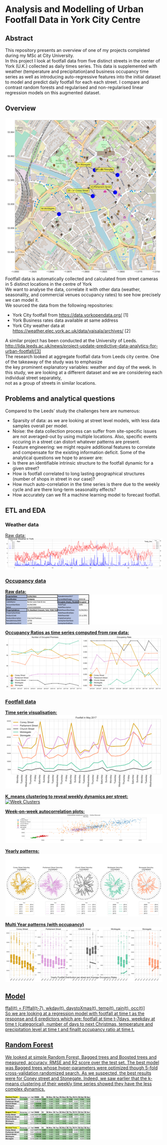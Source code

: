 # Analysis and Modelling of Urban Footfall Data in York City Centre

## Abstract
This repository presents an overview of one of my projects completed during my MSc at City University.<br>
In this project I look at footfall data from five distinct streets in the center of York (U.K.) collected as daily times series. This data is supplemented with weather (temperature and precipitation)and business occupancy time series as well as   introducing auto-regressive features into the initial dataset to model and predict daily footfall for each each street. I compare and contrast random forests and regularised and non-regularised linear regression models on this augmented dataset.<br>


## Overview
![Camera Locations](https://raw.githubusercontent.com/AttitudeAdjuster/Analysis-and-Modelling-of-Urban-Footfall-Data-in-York-City-Centre/master/img/CamerasLoc.png)
Footfall data is automatically collected and calculated from street cameras in 5 distinct locations in the centre of York<br>
We want to analyse the data, correlate it with other data (weather, seasonality, and commercial venues occupancy rates) to see how precisely we can model it. <br>
We sourced the data from the following repositories:
* York City footfall from https://data.yorkopendata.org/ [1]
* York Business rates data available at same address
* York City weather data 
at https://weather.elec.york.ac.uk/data/vaisala/archives/ [2]

A similar project has been conducted at the University of Leeds.<br>
http://lida.leeds.ac.uk/news/project-update-predictive-data-analytics-for-urban-footfall/[3]<br>
The research looked at aggregate footfall data from Leeds city centre. One of the takeaway of the study was to emphasize <br>the key prominent explanatory variables: weather and day of the week. 
In this study, we are looking at a different dataset and we are considering each individual street separately, <br>not as a group of streets in similar locations.

## Problems and analytical questions
Compared to the Leeds’ study the challenges here are numerous:
* Sparsity of data: as we are looking at street level models, with less data samples overall per model.
* Noise: the data collection process can suffer from site-specific issues are not averaged-out by using multiple locations. Also, specific events occuring in a street can distort whatever patterns are present.
* Feature engineering: we might require additional features to correlate and compensate for the existing information deficit.
Some of the analytical questions we hope to answer are:
* Is there an identifiable intrinsic structure to the footfall dynamic for a given street? 
* How is footfall correlated to long lasting geographical structures (number of shops in street in our case)?
* How much auto-correlation in the time series is there due to the weekly cycle and are there long-term seasonality effects?
* How accurately can we fit a machine learning model to forecast footfall.<br>

## ETL and EDA
### Weather data
<U>Raw data:
![Weather](https://raw.githubusercontent.com/AttitudeAdjuster/Analysis-and-Modelling-of-Urban-Footfall-Data-in-York-City-Centre/master/img/WeatherData%20Conso.png)

### Occupancy data
<b>Raw data:</b>
![Raw Occcupancy](https://raw.githubusercontent.com/AttitudeAdjuster/Analysis-and-Modelling-of-Urban-Footfall-Data-in-York-City-Centre/master/img/occupancy_example.png)

<b>Occupancy Ratios as time series computed from raw data:</b>
![Occupancy Ratio](https://raw.githubusercontent.com/AttitudeAdjuster/Analysis-and-Modelling-of-Urban-Footfall-Data-in-York-City-Centre/master/img/OccupancyData.png)

### Footfall data
<b>Time serie visualisation:</b>
![TS](https://raw.githubusercontent.com/AttitudeAdjuster/Analysis-and-Modelling-of-Urban-Footfall-Data-in-York-City-Centre/master/img/FootfallMay2017.png)

<b>K_means clustering to reveal weekly dynamics per street:</b>
![Week Clusters](https://raw.githubusercontent.com/AttitudeAdjuster/Analysis-and-Modelling-of-Urban-Footfall-Data-in-York-City-Centre/master/img/week_clusters.png)

<b>Week-on-week autocorrelation plots:</b>
![Auto correl](https://raw.githubusercontent.com/AttitudeAdjuster/Analysis-and-Modelling-of-Urban-Footfall-Data-in-York-City-Centre/master/img/Autocorrelone.png)

<b>Yearly patterns:</b>
![Yearly](https://raw.githubusercontent.com/AttitudeAdjuster/Analysis-and-Modelling-of-Urban-Footfall-Data-in-York-City-Centre/master/img/polar_yearly.png)


<b>Multi Year patterns (with occupancy)</b>
![Boxplots](https://raw.githubusercontent.com/AttitudeAdjuster/Analysis-and-Modelling-of-Urban-Footfall-Data-in-York-City-Centre/master/img/Boxplotswith%20occupancy.png)


## Model
ffall(t) = F[ffall(t-7), wkday(t), daystoXmas(t), temp(t), rain(t), occ(t)] <br>
So we are looking at a regression model with footfall at time t as the response and 6 predictors which are: footfall at time t-7days, weekday at time t (categorical), number of days to next Christmas, temperature and precipitation level at time t and finallt occupancy ratio at time t.


## Random Forest

We looked at simple Random Forest, Bagged trees and Boosted trees and measured, accuracy, RMSE and R2 score over the test set.
The best model was Bagged trees whose hyper-parameters were optimized though 5-fold cross-validation randomized search.
As we suspected, the best results were for Coney street and Stonegate. Indeed, we saw earlier that the k-means clustering of their weekly time series showed they have the less complex dynamics.<br>


![result table](https://raw.githubusercontent.com/AttitudeAdjuster/Analysis-and-Modelling-of-Urban-Footfall-Data-in-York-City-Centre/master/img/excelresultsRF.png)










